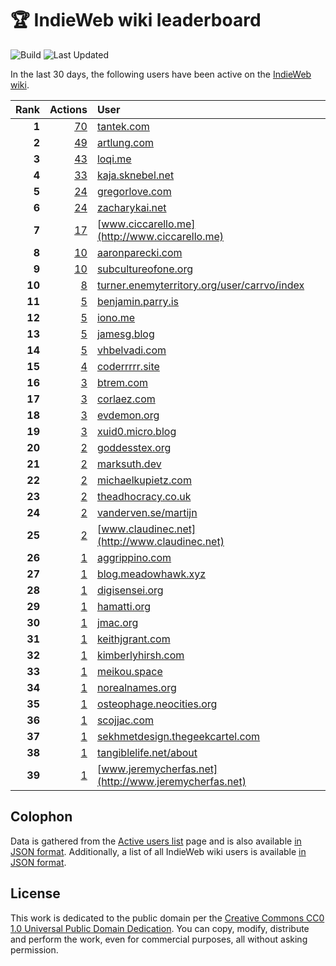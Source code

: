 # 🏆 IndieWeb wiki leaderboard

![Build](https://img.shields.io/github/actions/workflow/status/jgarber623/indieweb-wiki-leaderboard/build.yml?style=for-the-badge)
![Last Updated](https://img.shields.io/badge/last%20updated-10%20February%202025%20at%206:33:43%20UTC-ff5c01?style=for-the-badge)

In the last 30 days, the following users have been active on the [IndieWeb wiki](https://indieweb.org).

| Rank | Actions | User |
|-----:|--------:|:-----|
| **1** | [70](https://indieweb.org/Special:Contributions/Tantek.com) | [tantek.com](http://tantek.com) |
| **2** | [49](https://indieweb.org/Special:Contributions/Artlung.com) | [artlung.com](http://artlung.com) |
| **3** | [43](https://indieweb.org/Special:Contributions/Loqi.me) | [loqi.me](http://loqi.me) |
| **4** | [33](https://indieweb.org/Special:Contributions/Kaja.sknebel.net) | [kaja.sknebel.net](http://kaja.sknebel.net) |
| **5** | [24](https://indieweb.org/Special:Contributions/Gregorlove.com) | [gregorlove.com](http://gregorlove.com) |
| **6** | [24](https://indieweb.org/Special:Contributions/Zacharykai.net) | [zacharykai.net](http://zacharykai.net) |
| **7** | [17](https://indieweb.org/Special:Contributions/Www.ciccarello.me) | [www.ciccarello.me](http://www.ciccarello.me) |
| **8** | [10](https://indieweb.org/Special:Contributions/Aaronparecki.com) | [aaronparecki.com](http://aaronparecki.com) |
| **9** | [10](https://indieweb.org/Special:Contributions/Subcultureofone.org) | [subcultureofone.org](http://subcultureofone.org) |
| **10** | [8](https://indieweb.org/Special:Contributions/Turner.enemyterritory.org_user_carrvo_index) | [turner.enemyterritory.org/user/carrvo/index](http://turner.enemyterritory.org/user/carrvo/index) |
| **11** | [5](https://indieweb.org/Special:Contributions/Benjamin.parry.is) | [benjamin.parry.is](http://benjamin.parry.is) |
| **12** | [5](https://indieweb.org/Special:Contributions/Iono.me) | [iono.me](http://iono.me) |
| **13** | [5](https://indieweb.org/Special:Contributions/Jamesg.blog) | [jamesg.blog](http://jamesg.blog) |
| **14** | [5](https://indieweb.org/Special:Contributions/Vhbelvadi.com) | [vhbelvadi.com](http://vhbelvadi.com) |
| **15** | [4](https://indieweb.org/Special:Contributions/Coderrrrr.site) | [coderrrrr.site](http://coderrrrr.site) |
| **16** | [3](https://indieweb.org/Special:Contributions/Btrem.com) | [btrem.com](http://btrem.com) |
| **17** | [3](https://indieweb.org/Special:Contributions/Corlaez.com) | [corlaez.com](http://corlaez.com) |
| **18** | [3](https://indieweb.org/Special:Contributions/Evdemon.org) | [evdemon.org](http://evdemon.org) |
| **19** | [3](https://indieweb.org/Special:Contributions/Xuid0.micro.blog) | [xuid0.micro.blog](http://xuid0.micro.blog) |
| **20** | [2](https://indieweb.org/Special:Contributions/Goddesstex.org) | [goddesstex.org](http://goddesstex.org) |
| **21** | [2](https://indieweb.org/Special:Contributions/Marksuth.dev) | [marksuth.dev](http://marksuth.dev) |
| **22** | [2](https://indieweb.org/Special:Contributions/Michaelkupietz.com) | [michaelkupietz.com](http://michaelkupietz.com) |
| **23** | [2](https://indieweb.org/Special:Contributions/Theadhocracy.co.uk) | [theadhocracy.co.uk](http://theadhocracy.co.uk) |
| **24** | [2](https://indieweb.org/Special:Contributions/Vanderven.se_martijn) | [vanderven.se/martijn](http://vanderven.se/martijn) |
| **25** | [2](https://indieweb.org/Special:Contributions/Www.claudinec.net) | [www.claudinec.net](http://www.claudinec.net) |
| **26** | [1](https://indieweb.org/Special:Contributions/Aggrippino.com) | [aggrippino.com](http://aggrippino.com) |
| **27** | [1](https://indieweb.org/Special:Contributions/Blog.meadowhawk.xyz) | [blog.meadowhawk.xyz](http://blog.meadowhawk.xyz) |
| **28** | [1](https://indieweb.org/Special:Contributions/Digisensei.org) | [digisensei.org](http://digisensei.org) |
| **29** | [1](https://indieweb.org/Special:Contributions/Hamatti.org) | [hamatti.org](http://hamatti.org) |
| **30** | [1](https://indieweb.org/Special:Contributions/Jmac.org) | [jmac.org](http://jmac.org) |
| **31** | [1](https://indieweb.org/Special:Contributions/Keithjgrant.com) | [keithjgrant.com](http://keithjgrant.com) |
| **32** | [1](https://indieweb.org/Special:Contributions/Kimberlyhirsh.com) | [kimberlyhirsh.com](http://kimberlyhirsh.com) |
| **33** | [1](https://indieweb.org/Special:Contributions/Meikou.space) | [meikou.space](http://meikou.space) |
| **34** | [1](https://indieweb.org/Special:Contributions/Norealnames.org) | [norealnames.org](http://norealnames.org) |
| **35** | [1](https://indieweb.org/Special:Contributions/Osteophage.neocities.org) | [osteophage.neocities.org](http://osteophage.neocities.org) |
| **36** | [1](https://indieweb.org/Special:Contributions/Scojjac.com) | [scojjac.com](http://scojjac.com) |
| **37** | [1](https://indieweb.org/Special:Contributions/Sekhmetdesign.thegeekcartel.com) | [sekhmetdesign.thegeekcartel.com](http://sekhmetdesign.thegeekcartel.com) |
| **38** | [1](https://indieweb.org/Special:Contributions/Tangiblelife.net_about) | [tangiblelife.net/about](http://tangiblelife.net/about) |
| **39** | [1](https://indieweb.org/Special:Contributions/Www.jeremycherfas.net) | [www.jeremycherfas.net](http://www.jeremycherfas.net) |


## Colophon

Data is gathered from the [Active users list](https://indieweb.org/Special:ActiveUsers) page and is also available [in JSON format](https://github.com/jgarber623/indieweb-wiki-leaderboard/blob/main/data/leaderboard.json). Additionally, a list of all IndieWeb wiki users is available [in JSON format](https://github.com/jgarber623/indieweb-wiki-leaderboard/blob/main/data/users.json).

## License

This work is dedicated to the public domain per the [Creative Commons CC0 1.0 Universal Public Domain Dedication](https://creativecommons.org/publicdomain/zero/1.0/). You can copy, modify, distribute and perform the work, even for commercial purposes, all without asking permission.
